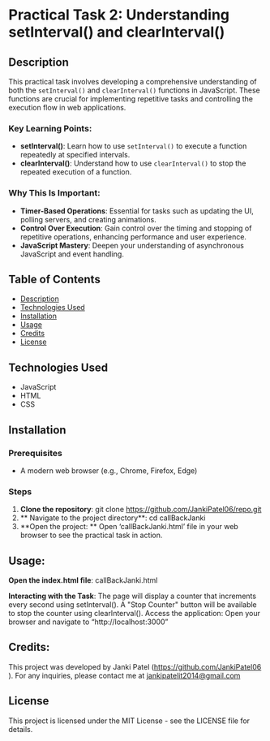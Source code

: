 # Practical Task 2: Understanding setInterval() and clearInterval()

## Description
This practical task involves developing a comprehensive understanding of both the `setInterval()` and `clearInterval()` functions in JavaScript. These functions are crucial for implementing repetitive tasks and controlling the execution flow in web applications.

### Key Learning Points:
- **setInterval()**: Learn how to use `setInterval()` to execute a function repeatedly at specified intervals.
- **clearInterval()**: Understand how to use `clearInterval()` to stop the repeated execution of a function.

### Why This Is Important:
- **Timer-Based Operations**: Essential for tasks such as updating the UI, polling servers, and creating animations.
- **Control Over Execution**: Gain control over the timing and stopping of repetitive operations, enhancing performance and user experience.
- **JavaScript Mastery**: Deepen your understanding of asynchronous JavaScript and event handling.

## Table of Contents
- [Description](#description)
- [Technologies Used](#technologies-used)
- [Installation](#installation)
- [Usage](#usage)
- [Credits](#credits)
- [License](#license)

## Technologies Used
- JavaScript
- HTML
- CSS

## Installation

### Prerequisites
- A modern web browser (e.g., Chrome, Firefox, Edge)

### Steps

1. **Clone the repository**:
git clone https://github.com/JankiPatel06/repo.git
2. ** Navigate to the project directory**:
cd callBackJanki
3. **Open the project: **
Open ‘callBackJanki.html’ file in your web browser to see the practical task in action. 
## Usage:
**Open the index.html file**:
callBackJanki.html 

**Interacting with the Task**:
The page will display a counter that increments every second using setInterval().
A "Stop Counter" button will be available to stop the counter using clearInterval(). 
Access the application: Open your browser and navigate to “http://localhost:3000”
## **Credits**: 
This project was developed by Janki Patel (https://github.com/JankiPatel06 ). For any inquiries, please contact me at jankipatelit2014@gmail.com

## License
This project is licensed under the MIT License - see the LICENSE file for details.
